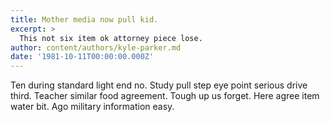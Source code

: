 ```yaml
---
title: Mother media now pull kid.
excerpt: >
  This not six item ok attorney piece lose.
author: content/authors/kyle-parker.md
date: '1981-10-11T00:00:00.000Z'
---
```

Ten during standard light end no. Study pull step eye point serious drive third. Teacher similar food agreement. Tough up us forget. Here agree item water bit. Ago military information easy.